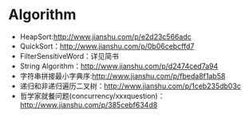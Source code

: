 # Algorithm
- HeapSort:http://www.jianshu.com/p/e2d23c566adc
- QuickSort：http://www.jianshu.com/p/0b06cebcffd7
- FilterSensitiveWord：详见简书
- String Algorithm：http://www.jianshu.com/p/d2474ced7a94
- 字符串拼接最小字典序:http://www.jianshu.com/p/fbeda8f1ab58
- 递归和非递归遍历二叉树：http://www.jianshu.com/p/1ceb235db03c
- 哲学家就餐问题(concurrency/xxxquestion)：http://www.jianshu.com/p/385cebf634d8
